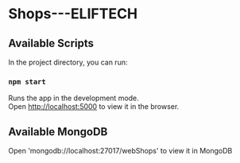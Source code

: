 # Shops---ELIFTECH

## Available Scripts

In the project directory, you can run:

### `npm start`

Runs the app in the development mode.<br />
Open [http://localhost:5000](http://localhost:5000) to view it in the browser.

## Available MongoDB
Open 'mongodb://localhost:27017/webShops' to view it in MongoDB
